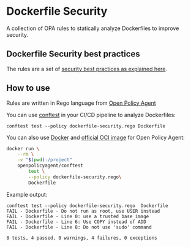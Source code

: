 # Dockerfile Security
A collection of OPA rules to statically analyze Dockerfiles to improve security.

## Dockerfile Security best practices

The rules are a set of [security best practices as explained here](https://cloudberry.engineering/article/dockerfile-security-best-practices/).

## How to use

Rules are written in Rego language from [Open Policy Agent](https://www.openpolicyagent.org/)

You can use [conftest](https://conftest.dev) in your CI/CD pipeline to analyze Dockerfiles:

```
conftest test --policy dockerfile-security.rego Dockerfile
```

You can also use [Docker](https://docs.docker.com/get-docker/) and [official OCI image](https://www.conftest.dev/install/#docker) for Open Policy Agent:
```bash
docker run \
    --rm \
    -v "$(pwd):/project"
    openpolicyagent/conftest
        test \
        --policy dockerfile-security.rego\
        Dockerfile
```
Example output:

```
conftest test --policy dockerfile-security.rego  Dockerfile
FAIL - Dockerfile - Do not run as root, use USER instead
FAIL - Dockerfile - Line 0: use a trusted base image
FAIL - Dockerfile - Line 6: Use COPY instead of ADD
FAIL - Dockerfile - Line 8: Do not use 'sudo' command

8 tests, 4 passed, 0 warnings, 4 failures, 0 exceptions
```



